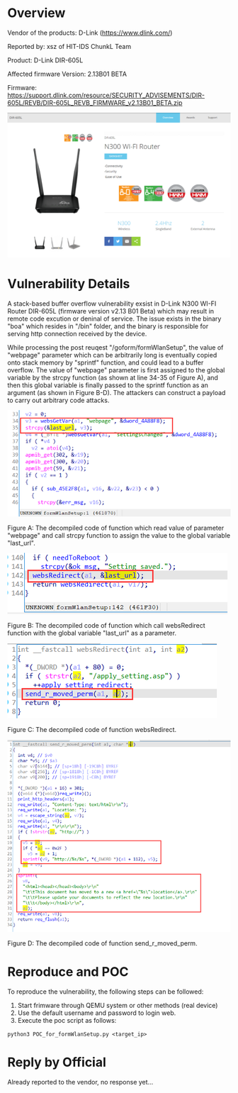 # Overview
Vendor of the products: D-Link (https://www.dlink.com/)

Reported by: xsz of HIT-IDS ChunkL Team

Product: D-Link DIR-605L

Affected firmware Version: 2.13B01 BETA

Firmware: https://support.dlink.com/resource/SECURITY_ADVISEMENTS/DIR-605L/REVB/DIR-605L_REVB_FIRMWARE_v2.13B01_BETA.zip

![product](../../imgs/product.png)

# Vulnerability Details
A stack-based buffer overflow vulnerability exsist in D-Link N300 WI-FI Router DIR-605L (firmware version v2.13 B01 Beta) which may result in remote code excution or deninal of service. The issue exists in the binary "boa" which resides in "/bin" folder, and the binary is responsible for serving http connection received by the device. 

While processing the post reuqest "/goform/formWlanSetup", the value of "webpage" parameter which can be arbitrarily long is eventually copied onto stack memory by "sprintf" function, and could lead to a buffer overflow. The value of "webpage" parameter is first assigned to the global variable by the strcpy function (as shown at line 34-35 of Figure A), and then this global variable is finally passed to the sprintf function as an argument (as shown in Figure B-D). The attackers can construct a payload to carry out arbitrary code attacks.

![Fig1](imgs/fig1.png)

Figure A: The decompiled code of function which read value of parameter "webpage" and call strcpy function to assign the value to the global variable "last_url".

![fig2](imgs/fig2.png)

Figure B: The decompiled code of function which call websRedirect function with the global variable "last_url" as a parameter.

![fig3](imgs/fig3.png)

Figure C: The decompiled code of function websRedirect.

![fig4](imgs/fig4.png)

Figure D: The decompiled code of function send_r_moved_perm.

# Reproduce and POC
To reproduce the vulnerability, the following steps can be followed:
1. Start frimware through QEMU system or other methods (real device)
2. Use the default username and password to login web.
3. Execute the poc script as follows:

```shell
python3 POC_for_formWlanSetup.py <target_ip>
```

# Reply by Official
Already reported to the vendor, no response yet...
